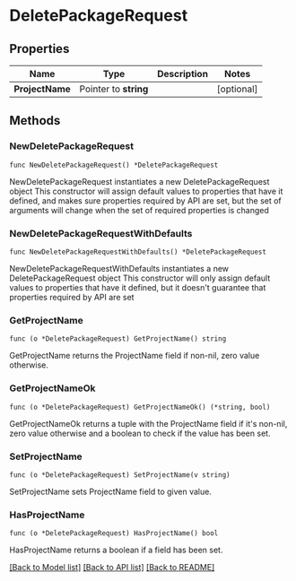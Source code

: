 # DeletePackageRequest

## Properties

Name | Type | Description | Notes
------------ | ------------- | ------------- | -------------
**ProjectName** | Pointer to **string** |  | [optional] 

## Methods

### NewDeletePackageRequest

`func NewDeletePackageRequest() *DeletePackageRequest`

NewDeletePackageRequest instantiates a new DeletePackageRequest object
This constructor will assign default values to properties that have it defined,
and makes sure properties required by API are set, but the set of arguments
will change when the set of required properties is changed

### NewDeletePackageRequestWithDefaults

`func NewDeletePackageRequestWithDefaults() *DeletePackageRequest`

NewDeletePackageRequestWithDefaults instantiates a new DeletePackageRequest object
This constructor will only assign default values to properties that have it defined,
but it doesn't guarantee that properties required by API are set

### GetProjectName

`func (o *DeletePackageRequest) GetProjectName() string`

GetProjectName returns the ProjectName field if non-nil, zero value otherwise.

### GetProjectNameOk

`func (o *DeletePackageRequest) GetProjectNameOk() (*string, bool)`

GetProjectNameOk returns a tuple with the ProjectName field if it's non-nil, zero value otherwise
and a boolean to check if the value has been set.

### SetProjectName

`func (o *DeletePackageRequest) SetProjectName(v string)`

SetProjectName sets ProjectName field to given value.

### HasProjectName

`func (o *DeletePackageRequest) HasProjectName() bool`

HasProjectName returns a boolean if a field has been set.


[[Back to Model list]](../README.md#documentation-for-models) [[Back to API list]](../README.md#documentation-for-api-endpoints) [[Back to README]](../README.md)


